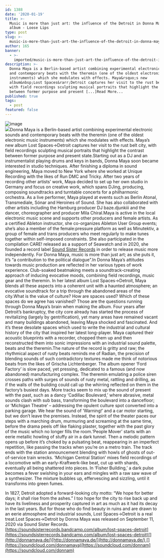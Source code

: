 ```yaml
---
id: 1388
date: '2020-01-19'
title: >-
  Music is more than just art: the influence of the Detroit in Donna Mays's new
  album - Loose Lips
type: post
slug: >-
  music-is-more-than-just-art-the-influence-of-the-detroit-in-donna-mayss-new-album
author: 165
banner:
  - >-
    imported/music-is-more-than-just-art-the-influence-of-the-detroit-in-donna-mayss-new-album/image1388.jpeg
description: >-
  Donna Maya is a Berlin-based artist combining experimental electronic sounds
  and contemporary beats with the theremin (one of the oldest electronic music
  instruments) which she modulates with effects. Maya&rsquo;s new
  album&nbsp;Lost Spaces&rarr;Detroit captures her visit to the rust belt city,
  with field recordings sculpting musical portraits that highlight the contrast
  between former purpose and present [...]Read More...
published: true
tags:
  - post
featured: false
---
```

![image](../imported/music-is-more-than-just-art-the-influence-of-the-detroit-in-donna-mayss-new-album/image1388.jpeg)  
![](https://lh4.googleusercontent.com/TDB8kBnY2cybX08DvtUIP95m8r_LAC7jUdWUBr_aMzWHD_j6VMbnBoXr6MbbtNbcFYFnCvs9WmnxQ3RnB0Uo7Aa0PI0ykz_hMHfzN8h2RY4-hsjgCSFdZsvRvsvHp35v4Ahx1nuY)[](https://f4.bcbits.com/img/a3222020883_10.jpg)Donna Maya is a Berlin-based artist combining experimental electronic sounds and contemporary beats with the theremin (one of the oldest electronic music instruments) which she modulates with effects. Maya’s new album Lost Spaces→Detroit captures her visit to the rust belt city, with field recordings sculpting musical portraits that highlight the contrast between former purpose and present state.Starting out as a DJ and an instrumentalist playing drums and keys in bands, Donna Maya soon became interested in studio techniques. After finishing a diploma in sound engineering, Maya moved to New York where she worked at Unique Recording with the likes of Run DMC and Tricky. After two years of recording other artists’ work, Maya decided to set up her own studio in Germany and focus on creative work, which spans DJing, producing, composing soundtracks and turntable concerts for a philharmonic orchestra. As a live performer, Maya played at events such as Berlin Atonal, Transmediale, Sónar and Heroines of Sound. She has also collaborated with other artists including the Hamburg producer DJ baze.djunkiii and the dancer, choreographer and producer Mila Chiral.[](https://youtu.be/oO1-aR_mb9c?t=9037)Maya is active in the local electronic music scene and supports other producers and female artists. As a certified Ableton instructor, she co-organizes Ableton User Group events; she’s also a member of the female:pressure platform as well as Minutektiv, a group of female and trans producers who meet regularly to make tunes together within self-imposed constraints. She also participated in the compilation CARE! released as a support of Seawatch and in 2020, she founded a record label [Sound Sister Records](http://soundsister-records.de/) in order to release music more independently. For Donna Maya, music is more than just art; as she puts it, it’s “a contribution to the political dialogue”.In Donna Maya’s attitudes towards music production are reflected in her various types of work experience. Club-soaked beatmaking meets a soundtrack-creating approach of inducing evocative moods, combining field recordings, music gear and the theremin. In her latest album Lost Spaces→Detroit, Maya blends all these aspects into a coherent unit with a haunted atmosphere; an evocative soundtrack for a trip through the abandoned areas of the city.What is the value of culture? How are spaces used? Which of these spaces do we agree has vanished? Those are the questions running through Donna Maya’s brain when making the album. Four years after Detroit’s bankruptcy, the city core already has started the process of revitalizing (largely by gentrification), yet many areas have remained vacant and many buildings abandoned, leaving Maya shocked and fascinated. And it’s these desolate spaces which used to write the industrial and cultural history of the city that inspired her latest long-player. Maya captured their acoustic blueprints with a recorder, chopped them up and then reconstructed them into sonic impressions with an industrial sound palette, beats and the theremin.The nature of the record is gritty and raw; the rhythmical aspect of rusty beats reminds me of Radian, the precision of blending sounds of such contradictory textures made me think of notorious beats from the likes of Grischa Lichtenberger. The album opener ‘Ford Factory’ is slow paced, yet pressing, dedicated to a famous (and now abandoned) manufacturing complex. The theremin emulating a police siren crosses paths with surges of sounds of rusty metal, rattling and drilling, as if the walls of the building could call up the whirring reflected on them in the factory’s busiest days. More tracks seem to mix up the sound of present with the past, such as a dancy ‘Cadillac Boulevard,’ where abrasive, metal sounds clash with sub bass, transforming the boulevard into a dancefloor; or ‘Michigan Theatre’ – addressing the opulent culture spot converted into a parking garage. We hear the sound of ‘Warning!’ and a car motor starting, but we don’t leave the premises. Instead, the spirit of the theater paces our steps with a marching drum, murmuring and screaming at the same time, before the drama peels off like flaking plaster, together with the past glory of the music which no longer fills the room.‘People Mover’ starts with an eerie metallic howling of stuffy air in a dark tunnel. Then a melodic pattern opens up before it’s choked by a pulsating beat, reappearing in an imperfect repetition, like passing the tracks when you’re on a metro train. The track ends with the station announcement blending with howls of ghosts of out-of-service train wrecks. ‘Michigan Central Station’ mixes field recordings of a locomotive with an early-Kraftwerk-like beat, cut up with shards, eventually all being shattered into pieces. In ‘Fisher Building,’ a dark pulse becomes a fever swishing in your ears and mingles with a raw saw wave of a synthesizer. The mixture bubbles up, effervescing and sizzling, until it transforms into green fumes.

[](https://www.youtube.com/watch?v=Vv7r0Hcg1cQ)In 1827, Detroit adopted a forward-looking city motto: “We hope for better days; it shall rise from the ashes.” I too hope for the city to rise back up and have its liveliness and prosperity captured in art as much as it had its decay in the last years. But for those who do find beauty in ruins and are drawn to an eerie atmosphere and industrial sounds, Lost Spaces→Detroit is a real treat.Lost Spaces→Detroit by Donna Maya was released on September 11, 2020 via Sound Sister Records.[](https://soundsisterrecords.bandcamp.com/album/lost-spaces-detroit)[https://soundsisterrecords.bandcamp.com/album/lost-spaces-detroit](https://soundsisterrecords.bandcamp.com/album/lost-spaces-detroit)[](http://donnamaya.de/)[http://donnamaya.de/](http://donnamaya.de/) [](https://soundcloud.com/donnamaya)[https://soundcloud.com/donnam](https://soundcloud.com/donnam)